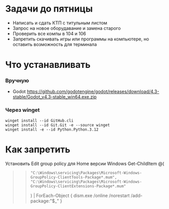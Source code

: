 # Задачи до пятницы

- Написать и сдать КТП с титульным листом
- Запрос на новое оборудавание и замена старого
- Проверить все компы в 104 и 106
- Запретить скачивать игры или программы на компьютере, но оставить возможность для терминала

# Что устанавливать

### Вручную
- Godot https://github.com/godotengine/godot/releases/download/4.3-stable/Godot_v4.3-stable_win64.exe.zip

### Через winget
```
winget install --id GitHub.cli
winget install --id Git.Git -e --source winget
winget install -e --id Python.Python.3.12
```

# Как запретить

Установить Edit group policy для Home версии Windows
Get-ChildItem @(
>>     "C:\Windows\servicing\Packages\Microsoft-Windows-GroupPolicy-ClientTools-Package*.mum",
>>     "C:\Windows\servicing\Packages\Microsoft-Windows-GroupPolicy-ClientExtensions-Package*.mum"
>> ) | ForEach-Object { dism.exe /online /norestart /add-package:"$_" }
